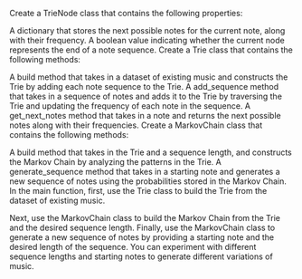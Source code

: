 Create a TrieNode class that contains the following properties:

A dictionary that stores the next possible notes for the current note, along with their frequency.
A boolean value indicating whether the current node represents the end of a note sequence.
Create a Trie class that contains the following methods:

A build method that takes in a dataset of existing music and constructs the Trie by adding each note sequence to the Trie.
A add_sequence method that takes in a sequence of notes and adds it to the Trie by traversing the Trie and updating the frequency of each note in the sequence.
A get_next_notes method that takes in a note and returns the next possible notes along with their frequencies.
Create a MarkovChain class that contains the following methods:

A build method that takes in the Trie and a sequence length, and constructs the Markov Chain by analyzing the patterns in the Trie.
A generate_sequence method that takes in a starting note and generates a new sequence of notes using the probabilities stored in the Markov Chain.
In the main function, first, use the Trie class to build the Trie from the dataset of existing music.

Next, use the MarkovChain class to build the Markov Chain from the Trie and the desired sequence length.
Finally, use the MarkovChain class to generate a new sequence of notes by providing a starting note and the desired length of the sequence.
You can experiment with different sequence lengths and starting notes to generate different variations of music.

